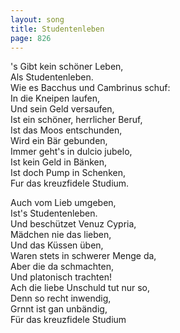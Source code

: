 ```yaml
---
layout: song
title: Studentenleben
page: 826
---
```


's Gibt kein schöner Leben,  
Als Studentenleben.  
Wie es Bacchus und Cambrinus schuf:  
In die Kneipen laufen,  
Und sein Geld versaufen,  
Ist ein schöner, herrlicher Beruf,  
Ist das Moos entschunden,  
Wird ein Bär gebunden,  
Immer geht's in dulcio jubelo,  
Ist kein Geld in Bänken,  
Ist doch Pump in Schenken,  
Fur das kreuzfidele Studium.  

Auch vom Lieb umgeben,  
Ist's Studentenleben.  
Und beschützet Venuz Cypria,  
Mädchen nie das lieben,  
Und das Küssen üben,  
Waren stets in schwerer Menge da,  
Aber die da schmachten,  
Und platonisch trachten!  
Ach die liebe Unschuld tut nur so,  
Denn so recht inwendig,  
Grnnt ist gan unbändig,  
Für das kreuzfidele Studium  
